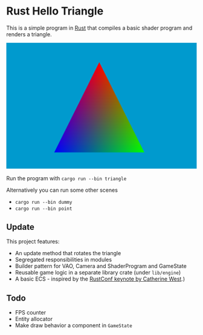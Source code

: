 # Rust Hello Triangle

This is a simple program in [Rust](https://www.rust-lang.org/en-US/) that compiles a basic shader program and renders a triangle.

![Render output](https://github.com/peerhenry/rust_hello_triangle/blob/master/Capture.PNG)

Run the program with `cargo run --bin triangle`

Alternatively you can run some other scenes
- `cargo run --bin dummy`
- `cargo run --bin point`

## Update

This project features:
- An update method that rotates the triangle
- Segregated responsibilities in modules
- Builder pattern for VAO, Camera and ShaderProgram and GameState
- Reusable game logic in a separate library crate (under `lib/engine`)
- A basic ECS - inspired by the [RustConf keynote by Catherine West](https://www.youtube.com/watch?v=aKLntZcp27M).)

## Todo

- FPS counter
- Entity allocator
- Make draw behavior a component in `GameState`
